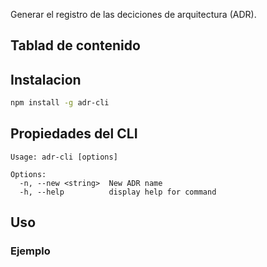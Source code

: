 
Generar el registro de las deciciones de arquitectura (ADR).

## Tablad de contenido


## Instalacion

```sh
npm install -g adr-cli
```

## Propiedades del CLI
```text
Usage: adr-cli [options]

Options:
  -n, --new <string>  New ADR name
  -h, --help          display help for command
  ```

  ## Uso
  ### Ejemplo
  
